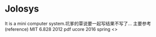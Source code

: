 # Jolosys
It is a mini computer system.坑爹的覃说要一起写结果不写了...
主要参考(reference) MIT 6.828 2012 pdf 
		    ucore 2016 spring
		   <<modern operating systems>>
